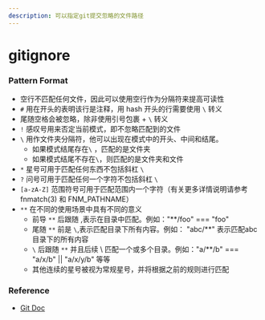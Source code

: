 ```yaml
---
description: 可以指定git提交忽略的文件路径
---
```


# gitignore

### Pattern Format

* 空行不匹配任何文件，因此可以使用空行作为分隔符来提高可读性
* `#` 用在开头的表明该行是注释，用 hash 开头的行需要使用 `\` 转义
* 尾随空格会被忽略，除非使用引号包裹 + `\` 转义
* `!` 感叹号用来否定当前模式，即不忽略匹配到的文件
* `\` 用作文件夹分隔符，他可以出现在模式中的开头、中间和结尾。
  * 如果模式结尾存在`\` ，匹配的是文件夹
  * 如果模式结尾不存在`\`，则匹配的是文件夹和文件
* `*` 星号可用于匹配任何东西不包括斜杠 `\` 
* `?` 问号可用于匹配任何一个字符不包括斜杠 `\` 
* `[a-zA-Z]` 范围符号可用于匹配范围内一个字符（有关更多详情说明请参考 fnmatch\(3\) 和 FNM\_PATHNAME）
* `**` 在不同的使用场景中具有不同的意义 
  * 前导 `**` 后跟随 \,表示在目录中匹配。例如："\*\*/foo" === "foo"
  * 尾随 `**` 前是 `\`,表示匹配目录下所有内容。例如： "abc/\*\*" 表示匹配abc 目录下的所有内容
  * `\`  后跟随 `**` 并且后续 \ 匹配一个或多个目录。例如："a/\*\*/b" === "a/x/b" \|\| "a/x/y/b" 等等
  * 其他连续的星号被视为常规星号，并将根据之前的规则进行匹配

### Reference

* [Git Doc](https://git-scm.com/docs/gitignore)



